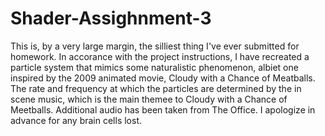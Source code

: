 # Shader-Assighnment-3
This is, by a very large margin, the silliest thing I've ever submitted for homework. 
In accorance with the project instructions, I have recreated a particle system that mimics some naturalistic phenomenon, albiet one inspired by the 2009 animated movie, Cloudy with a Chance of Meatballs. 
The rate and frequency at which the particles are determined by the in scene music, which is the main themee to Cloudy with a Chance of Meetballs. Additional audio has been taken from The Office.
I apologize in advance for any brain cells lost.
